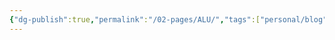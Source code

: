 ```yaml
---
{"dg-publish":true,"permalink":"/02-pages/ALU/","tags":["personal/blog","hardware","计算机组成原理/CPU"]}
---
```


